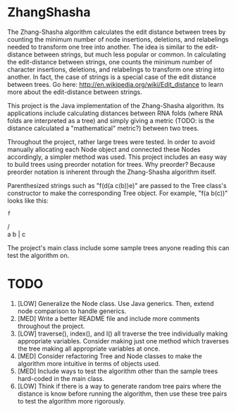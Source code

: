 ZhangShasha
===========

The Zhang-Shasha algorithm calculates the edit distance between trees by counting the minimum number of node insertions,
deletions, and relabelings needed to transform one tree into another. The idea is similar to the edit-distance between strings, but
much less popular or common. In calculating the edit-distance between strings, one counts the minimum number of character insertions,
deletions, and relabelings to transform one string into another. In fact, the case of strings is a special case of the edit
distance between trees. Go here: http://en.wikipedia.org/wiki/Edit_distance to learn more about the edit-distance between strings.

This project is the Java implementation of the Zhang-Shasha algorithm. Its applications include calculating distances between
RNA folds (where RNA folds are interpreted as a tree) and simply giving a metric (TODO: is the distance calculated a "mathematical" metric?)
between two trees.

Throughout the project, rather large trees were tested. In order to avoid manually allocating each Node object and connected these
Nodes accordingly, a simpler method was used. This project includes an easy way to build trees using preorder notation for trees.
Why preorder? Because preorder notation is inherent through the Zhang-Shasha algorithm itself.

Parenthesized strings such as "f(d(a c(b))e)" are passed to the Tree class's constructor to make the corresponding Tree object. For example,
"f(a b(c))" looks like this:

    f
   / \
  a   b
      |
      c


The project's main class include some sample trees anyone reading this can test the algorithm on.

TODO
====

1. [LOW] Generalize the Node class. Use Java generics. Then, extend node comparison to handle generics.
2. [MED] Write a better README file and include more comments throughout the project.
3. [LOW] traverse(), index(), and l() all traverse the tree individually making appropriate variables.
        Consider making just one method which traverses the tree making all appropriate variables at once.
4. [MED] Consider refactoring Tree and Node classes to make the algorithm more intuitive in terms of objects used.
5. [MED] Include ways to test the algorithm other than the sample trees hard-coded in the main class.
6. [LOW] Think if there is a way to generate random tree pairs where the distance is know before running the algorithm, then
        use these tree pairs to test the algorithm more rigorously.

